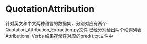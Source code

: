 # QuotationAttribution

针对英文和中文两种语言的数据集，分别对应有两个Quotation_Attribution_Extraction.py文件
已经分别给出两个动词列表Attributional Verbs
结果存储在对应的pred().txt文件中
